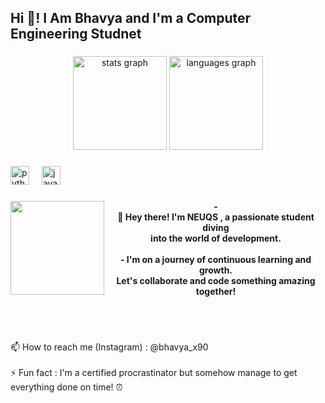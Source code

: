 <h2 align="left">Hi 👋! I Am Bhavya and I'm a Computer Engineering Studnet</h2>

###

<div align="center">
  <img src="https://github-readme-stats.vercel.app/api?username=neuqs90&hide_title=false&hide_rank=false&show_icons=true&include_all_commits=true&count_private=true&disable_animations=false&theme=dracula&locale=en&hide_border=false" height="150" alt="stats graph"  />
  <img src="https://github-readme-stats.vercel.app/api/top-langs?username=neuqs90&locale=en&hide_title=false&layout=compact&card_width=320&langs_count=5&theme=dracula&hide_border=false" height="150" alt="languages graph"  />
</div>

###

<div align="left">
  <img src="https://cdn.jsdelivr.net/gh/devicons/devicon/icons/python/python-original.svg" height="30" alt="python logo"  />
  <img width="12" />
  <img src="https://cdn.jsdelivr.net/gh/devicons/devicon/icons/java/java-original.svg" height="30" alt="java logo"  />
</div>

###

<img align="left" height="150" src="https://media.giphy.com/media/dISk854tQqGKHFm88e/giphy.gif?cid=790b7611ov5ulffzdy3u789ec3aqxf7fegn2mg74p4z30ri0&ep=v1_gifs_search&rid=giphy.gif&ct=g"  />

###

<h4 align="center">- <br>👋 Hey there! I'm NEUQS ,  a passionate student diving <br>into the world of  development. <br><br>- I'm on a journey of continuous learning and growth. <br>Let's collaborate and code something amazing together!</h4>

###

<br clear="both">
<br>
<p align="left">📫 How to reach me (Instagram) : @bhavya_x90 <br><br>⚡ Fun fact : I'm a certified procrastinator but somehow manage to get everything done on time! ⏰</p>

###
